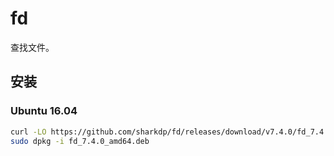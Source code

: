 # fd

查找文件。

## 安装

### Ubuntu 16.04

```sh
curl -LO https://github.com/sharkdp/fd/releases/download/v7.4.0/fd_7.4.0_amd64.deb
sudo dpkg -i fd_7.4.0_amd64.deb
```

